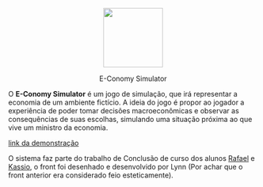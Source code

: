 
<p align="center"><img src="https://i.imgur.com/iwnsGhu.jpg" width="120"></p>

<p align="center">E-Conomy Simulator</p>

O **E-Conomy Simulator** é um jogo de simulação, que irá representar a economia de um ambiente fictício. A ideia do jogo é propor ao jogador a experiência de poder tomar decisões macroeconômicas e observar as consequências de suas escolhas, simulando uma  situação próxima ao que vive um ministro da economia.

[link da demonstração][1]

O sistema faz parte do trabalho de Conclusão de curso dos alunos [Rafael](https://github.com/gwathsule "Rafael") e [Kassio](https://github.com/kassioschaider "Kassio"), o front foi desenhado e desenvolvido por Lynn (Por achar que o front anterior era considerado feio esteticamente).


[1]: ec2-3-138-138-227.us-east-2.compute.amazonaws.com "Demonstração ao vivo"
